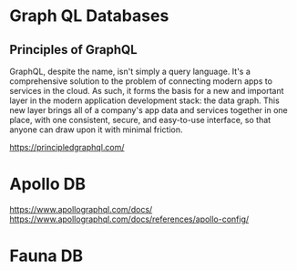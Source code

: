 Graph QL Databases
==================

## Principles of GraphQL

GraphQL, despite the name, isn't simply a query language. It's a comprehensive solution to the problem of connecting modern apps to services in the cloud. As such, it forms the basis for a new and important layer in the modern application development stack: the data graph. This new layer brings all of a company's app data and services together in one place, with one consistent, secure, and easy-to-use interface, so that anyone can draw upon it with minimal friction.

https://principledgraphql.com/

# Apollo DB

https://www.apollographql.com/docs/
https://www.apollographql.com/docs/references/apollo-config/

# Fauna DB